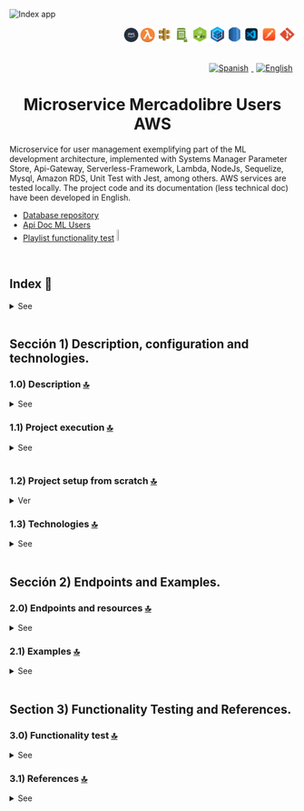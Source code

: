 ![Index app](https://github.com/andresWeitzel/Microservice_Mercadolibre_Users_AWS/blob/master/doc/assets/MicroService_Users_ML.drawio.png)


<div align="right">
  <img width="25" height="25" src="./doc/assets/icons/devops/png/aws.png" />
  <img width="25" height="25" src="./doc/assets/icons/aws/png/lambda.png" />
  <img width="28" height="27" src="./doc/assets/icons/aws/png/api-gateway.png" />
  <img width="27" height="25" src="./doc/assets/icons/aws/png/parameter-store.png" />
  <img width="27" height="27" src="./doc/assets/icons/backend/javascript-typescript/png/nodejs.png" />
  <img width="27" height="27" src="./doc/assets/icons/backend/javascript-typescript/png/sequelize.png" />
  <img width="25" height="27" src="./doc/assets/icons/aws/png/rds.png" />
  <img width="27" height="27" src="./doc/assets/icons/devops/png/vsc.png" />
  <img width="27" height="27" src="./doc/assets/icons/devops/png/postman.png" />
  <img width="29" height="27" src="./doc/assets/icons/devops/png/git.png" />
</div>

<br>

<br>

<div align="right">
  <a href="https://github.com/andresWeitzel/Microservice_Mercadolibre_Users_AWS/blob/master/translation/README.es.md">
    <picture>
      <source media="(max-width: 640px)" srcset="./doc/assets/translation/arg-flag.jpg" width="45" height="35">
      <source media="(min-width: 641px)" srcset="./doc/assets/translation/arg-flag.jpg" width="55" height="40">
      <img width="55" height="40" src="./doc/assets/translation/arg-flag.jpg" alt="Spanish" style="margin: 0 5px;"/>
    </picture>
  </a>
  <a href="https://github.com/andresWeitzel/Microservice_Mercadolibre_Users_AWS/blob/master/README.md">
    <picture>
      <source media="(max-width: 640px)" srcset="./doc/assets/translation/eeuu-flag.jpg" width="45" height="35">
      <source media="(min-width: 641px)" srcset="./doc/assets/translation/eeuu-flag.jpg" width="55" height="40">
      <img width="55" height="40" src="./doc/assets/translation/eeuu-flag.jpg" alt="English" style="margin: 0 5px;"/>
    </picture>
  </a>
</div>

<div align="center">

# Microservice Mercadolibre Users AWS

</div>  


Microservice for user management exemplifying part of the ML development architecture, implemented with Systems Manager Parameter Store, Api-Gateway, Serverless-Framework, Lambda, NodeJs, Sequelize, Mysql, Amazon RDS, Unit Test with Jest, among others. AWS services are tested locally. The project code and its documentation (less technical doc) have been developed in English.

*   [Database repository](https://github.com/andresWeitzel/Microdb_MercadoLibre_Mysql)
*   [Api Doc ML Users](https://developers.mercadolibre.com.ar/es_ar/usuarios-y-aplicaciones)
*   [Playlist functionality test](https://www.youtube.com/watch?v=oLSrmqMq0Zs\&list=PLCl11UFjHurB9JzGtm5e8-yp52IcZDs5y) <a href="https://www.youtube.com/watch?v=oLSrmqMq0Zs\&list=PLCl11UFjHurB9JzGtm5e8-yp52IcZDs5y" target="_blank"> <img src="https://github.com/andresWeitzel/Microservice_Mercadolibre_Users_AWS/blob/master/doc/assets/social-networks/yt.png" width="5%" height="5%" /> </a>

 <br>

## Index 📜

<details>
 <summary> See </summary>

 <br>

### Sección 1) Description, configuration and technologies.

*   [1.0) Project description.](#10-description-)
*   [1.1) Project execution.](#11-project-execution-)
*   [1.2) Project setup from scratch](#12-project-setup-from-scratch-)
*   [1.3) Technologies.](#13-technologies-)

### Sección 2) Endpoints and Examples

*   [2.0) Endpoints and resources.](#20-endpoints-and-resources-)
*   [2.1) Examples.](#21-examples-)

### Sección 3) Functionality test and references

*   [3.0) Functionality test.](#30-functionality-test-and-references-)
*   [3.1) References.](#31-references-)

<br>

</details>

<br>

## Sección 1) Description, configuration and technologies.

### 1.0) Description [🔝](#index-)

<details>
  <summary>See</summary>

 <br>

### 1.0.0) General description

*   The Microservice is designed under the MVC architecture. This architecture consists of and is divided into the model layer (definition of the user table), the service layer (the connection and transactions to the db with sequelize) and the controller layer (the implemented lambdas).
*   Each lambda performs the token authentication check, those that wait for a body type event check these fields and all the logic to be performed is abstracted from it to decouple functionalities together with low coupling.
*   Endpoints that allow the return of more than one object according to the applied search logic are handled with pagination if required. Default pagination is applied.

### 1.0.1) Description Architecture and Operation

*   The image of the AWS architecture used describes the operating flow of the microservice in a general way. Any request to the microservice starts from a client (Postman, server, etc.).
*   `Step 0`: This request is received by the api-gateway and will only be validated if the correct x-api-key is found within the headers of said request.
*   `Steps 1A, 1B, etc`: All these steps correspond to an endpoint with its specific resource. For ex. for getAllUsers (1A) it is http://localhost:4000/dev/users/list ....check those endpoints in [endpoints section](#section-2-endpoints-and-examples). Each lambda performs x-api-key and token checking.
*   `Steps 2`: The lambdas perform the validations of the corresponding ssm with the System Manager Paramater Store... they validate token, connection values with the db, etc.
*   `Steps 3`: The lambdas perform the necessary transactions and operations with the db (Mysql).
*   `Clarifications`: This operation is emulated within the same network and in a local environment with the corresponding serverless plugins.

<br>

</details>

### 1.1) Project execution [🔝](#index-)

<details>
  <summary>See</summary>
<br>

*   Once a work environment has been created through some IDE, we clone the project

```git
git clone https://github.com/andresWeitzel/Microservice_Mercadolibre_Users_AWS
```

*   We position ourselves on the project

```git
cd 'projectName'
```

*   We install the latest LTS version of [Nodejs(v18)](https://nodejs.org/en/download)
*   We install the Serverless Framework globally if we have not already done so

```git
npm install -g serverless
```

*   We verify the version of Serverless installed

```git
sls -v
```

*   We install all the necessary packages

```git
npm i
```

*   The ssm and env variables used in the project are maintained to simplify the project configuration process. It is recommended to add the corresponding files (serverless\_ssm.yml and .env) to the .gitignore.
*   The start script configured in the project's package.json is responsible for launching
*   The serverless-offline plugin
*   The remark-lint plugin for .md files (only --output is applied for check and autoformat without terminating the process and being able to execute the serverless script)
*   The test is for using jest

```json
   "scripts": {
      "serverless-offline": "sls offline start",
        "start": "npm run format-md && npm run serverless-offline",
        "start:dev": "nodemon -e js,ts,yml,json --exec \"sls offline start\"",
        "format-prettier": "prettier --write \"{src,test}/**/*.{js,ts}\"",
        "check": "remark . --quiet --frail",
        "format-remark": "remark . --quiet --frail --output",
        "format-md": "remark . --output",
        "test": "jest --verbose",
        "test:watch": "jest --watch --verbose",
        "test:cov": "jest --coverage --verbose"
   },
```

*   We run the app from terminal.

```git
npm start
```

*   If a message appears indicating that port 4000 is already in use, we can terminate all dependent processes and run the app again

```git
npx kill-port 4000
npm start
```

<br>

</details>
 <br>

### 1.2) Project setup from scratch [🔝](#index-)

<details>
  <summary>Ver</summary>

 <br>

*   We create a work environment through some ide, after creating a folder we position ourselves on it

```git
cd 'projectName'
```

*   We install the latest LTS version of [Nodejs(v18)](https://nodejs.org/en/download)
*   We install the Serverless Framework globally if we have not already done so

```git
npm install -g serverless
```

*   We verify the version of Serverless installed

```git
sls -v
```

*   We initialize a serverles template

```git
serverless create --template aws-nodejs
```

*   We initialize an npm project

```git
npm init -y
```

*   We install serverless offline

```git
npm i serverless-offline --save-dev
```

*   We install serverless ssm

```git
npm i serverless-offline-ssm --save-dev
```

```yml
plugins:
   - serverless-offline-ssm
   - serverless-offline

```

*   We will configure a standard markdown file format for the project via [remark-lint](https://github.com/remarkjs/remark-lint#example-check-markdown-on-the-api)

```git
npm install remark-cli remark-preset-lint-consistent remark-preset-lint-recommended remark-lint-list-item-indent --save-dev

npm install remark-lint-emphasis-marker remark-lint-strong-marker --save-dev

npm install remark-lint-table-cell-padding --save-dev
```

*   Then we add the configuration for the scripts from the package.json

```json
   "scripts": {
     "check": "remark . --quiet --frail",
     "format": "remark . --quiet --frail --output",
   },
```

*   In my case, I want an autoformat to be applied for each execution, we execute the scripts together (only the --output is applied for check and autoformat without terminating the process and being able to execute the serverless script)

```json
   "scripts": {
     "check": "remark . --quiet --frail",
     "format": "remark . --quiet --frail --output",
     "format-md": "remark . --output",
     "serverless-offline": "sls offline start",
     "start": "npm run format-md && npm run serverless-offline"
   },
```

*   Then we add the remark configs, at the end, in the package.json

```json
  "remarkConfig": {
     "settings": {
       "emphasis": "*",
       "strong": "*"
     },
     "plugins": [
        "remark-preset-lint-consistent",
       "remark-preset-lint-recommended",
       "remark-lint",
       "remark-lint-table-cell-padding",
       [
         "remark-lint-list-item-indent",
         "tab size"
       ],
       [
         "remark-lint-emphasis-marker",
         "*"
       ],
       [
         "remark-lint-strong-marker",
         "*"
       ]
     ]
   }
```

*   For more information about it, visit the [official page](https://github.com/remarkjs/remark-lint#example-check-markdown-on-the-api)

*   The ssm variables used in the project are maintained to simplify the project configuration process. It is recommended to add the corresponding file (serverless\_ssm.yml) to the .gitignore.

*   The following script (start), configured in the project's package.json, is responsible for executing
    *   The serverless-offline plugin
    *   The remark-lint plugin for .md files
    *   Others

```json
   "scripts": {
        "serverless-offline": "sls offline start",
        "start": "npm run format-md && npm run serverless-offline",
        "start:dev": "nodemon -e js,ts,yml,json --exec \"sls offline start\"",
        "format-prettier": "prettier --write \"{src,test}/**/*.{js,ts}\"",
        "check": "remark . --quiet --frail",
        "format-remark": "remark . --quiet --frail --output",
        "format-md": "remark . --output",
        "test": "jest --verbose",
        "test:watch": "jest --watch --verbose",
        "test:cov": "jest --coverage --verbose"
   },
```

*   We run the app from terminal.

```git
npm start
```

*   If a message appears indicating that port 4000 is already in use, we can terminate all dependent processes and run the app again

```git
npx kill-port 4000
npm start
```

<br>

</details>

### 1.3) Technologies [🔝](#index-)

<details>
  <summary>See</summary>

 <br>

| **Technologies** | **Version** | **Purpose** |\
| ------------- | ------------- | ------------- |
| [SDK](https://www.serverless.com/framework/docs/guides/sdk/) | 4.3.2  | Automatic Module Injection for Lambdas |
| [Serverless Framework Core v3](https://www.serverless.com//blog/serverless-framework-v3-is-live) | 3.23.0 | Core Services AWS |
| [Systems Manager Parameter Store (SSM)](https://docs.aws.amazon.com/systems-manager/latest/userguide/systems-manager-parameter-store.html) | 3.0 | Management of Environment Variables |
| [Jest](https://jestjs.io/) | 29.7 | Framework para pruebas unitarias, integración, etc. |
| [Amazon Api Gateway](https://docs.aws.amazon.com/apigateway/latest/developerguide/welcome.html) | 2.0 | API Manager, Authentication, Control and Processing |
| [NodeJS](https://nodejs.org/en/) | 14.18.1  | js library |
| [Sequelize](https://sequelize.org/) | ^6.11.0 | ORM |
| [Mysql](https://www.mysql.com/) | 10.1 | SGDB |
| [XAMPP](https://www.apachefriends.org/es/index.html) | 3.2.2 | Server package |
| [VSC](https://code.visualstudio.com/docs) | 1.72.2  | IDE |
| [Postman](https://www.postman.com/downloads/) | 10.11  | http client |
| [CMD](https://learn.microsoft.com/en-us/windows-server/administration/windows-commands/cmd) | 10 | Símbolo del Sistema para linea de comandos |
| [Git](https://git-scm.com/downloads) | 2.29.1  | Version control |
| Otros | Otros |

</br>

| **Plugin** |
| -------------  |
| [Serverless Plugin](https://www.serverless.com/plugins/) |
| [serverless-offline](https://www.npmjs.com/package/serverless-offline) |
| [serverless-offline-ssm](https://www.npmjs.com/package/serverless-offline-ssm) |

</br>

| **Extensión** |\
| -------------  |
| Prettier - Code formatter |
| YAML - Autoformatter .yml |
| Error Lens - for errors and indent |
| Tabnine - IA Code |
| Otros - Otros |

<br>

</details>

<br>

## Sección 2) Endpoints and Examples.

### 2.0) Endpoints and resources [🔝](#index-)

<details>
  <summary>See</summary>

### GET type operations:

*   http://localhost:4000/dev/v1/test
*   http://localhost:4000/dev/v1/db-connection
*   http://localhost:4000/dev/v1/users/list
*   http://localhost:4000/dev/v1/users/id/{user-id}
*   http://localhost:4000/dev/v1/users/country-id/{country-id}
*   http://localhost:4000/dev/v1/users/email/{email}
*   http://localhost:4000/dev/v1/users/first-name/{first-name}
*   http://localhost:4000/dev/v1/users/identification-number/{ident-number}
*   http://localhost:4000/dev/v1/users/identification-type/{ident-type}
*   http://localhost:4000/dev/v1/users/last-name/{last-name}
*   http://localhost:4000/dev/v1/users/nickname/{nickname}
*   http://localhost:4000/dev/v1/users/creation-date/{creation-date}
*   http://localhost:4000/dev/v1/users/update-date/{update-date}
*   `All endpoints are optional paginated except /test, /db-connection and /id/{user-id}}`

### POST type operations:

*   http://localhost:4000/dev/v1/users/add-user/

### PUT type operations:

*   http://localhost:4000/dev/v1/users/update-user/{user-id}

### DELETE type operations:

*   http://localhost:4000/dev/v1/users/delete-user/{user-id}

### Clarifications

*   {required-value}
*   Default pagination: ?page=0\&limit=5
*   Optional pagination: ?page={nro}\&limit={nro}

<br>

</details>

### 2.1) Examples [🔝](#index-)

<details>
  <summary>See</summary>
<br>

### 2.1.0) Variables in Postman

| **Variable** | **Initial value** | **Current value** |\
| ------------- | ------------- | ------------- |
| base\_url | http://localhost:4000/dev/ | http://localhost:4000/dev/ |
| x-api-key | f98d8cd98h73s204e3456998ecl9427j  | f98d8cd98h73s204e3456998ecl9427j |
| bearer\_token | Bearer eyJhbGciOiJIUzI1NiIsInR5cCI6IkpXVCJ9.eyJzdWIiOiIxMjM0NTY3ODkwIiwibmFtZSI6IkpvaG4gRG9lIiwiaWF0IjoxNTE2MjM5MDIyfQ.SflKxwRJSMeKKF2QT4fwpMeJf36POk6yJV\_adQssw5c  | Bearer eyJhbGciOiJIUzI1NiIsInR5cCI6IkpXVCJ9.eyJzdWIiOiIxMjM0NTY3ODkwIiwibmFtZSI6IkpvaG4gRG9lIiwiaWF0IjoxNTE2MjM5MDIyfQ.SflKxwRJSMeKKF2QT4fwpMeJf36POk6yJV\_adQssw5c |

<br>

### 2.1.1) GET type operations

### Database connection

#### Request (GET) | Code Snippet

```postman
curl --location 'http://localhost:4000/dev/v1/db-connection' \
--header 'Authorization: Bearer eyJhbGciOiJIUzI1NiIsInR5cCI6IkpXVCJ9.eyJzdWIiOiIxMjM0NTY3ODkwIiwibmFtZSI6IkpvaG4gRG9lIiwiaWF0IjoxNTE2MjM5MDIyfQ.SflKxwRJSMeKKF2QT4fwpMeJf36POk6yJV_adQssw5c' \
--header 'Content-Type: application/json' \
--header 'x-api-key: f98d8cd98h73s204e3456998ecl9427j' \
--data ''
```

#### Response (200 OK)

```postman
{
    "message": "Connection has been established successfully."
}
```

#### Response (400 Bad Request)

```postman
{
    "message": "Bad request, check missing or malformed headers"
}
```

#### Response (400 Bad Request)

```postman
{
    "message": "Bad request, could not get the paginated list of users."
}
```

#### Response (401 Unauthorized)

```postman
{
    "message": "Not authenticated, check x_api_key and Authorization"
}
```

#### Response (500 Internal Server Error)

```postman
{
    "message": "Error in connection lambda. Caused by Error: throw a new error to check for the exception caught by lambda"
}
```

#### Other responses

<br>

### Get Paged Users

#### Request (GET) | Code Snippet

```postman
curl --location 'http://localhost:4000/dev/v1/users/list?page=0&limit=2' \
--header 'Authorization: Bearer eyJhbGciOiJIUzI1NiIsInR5cCI6IkpXVCJ9.eyJzdWIiOiIxMjM0NTY3ODkwIiwibmFtZSI6IkpvaG4gRG9lIiwiaWF0IjoxNTE2MjM5MDIyfQ.SflKxwRJSMeKKF2QT4fwpMeJf36POk6yJV_adQssw5c' \
--header 'Content-Type: application/json' \
--header 'x-api-key: f98d8cd98h73s204e3456998ecl9427j' \
--data ''
```

#### Response (200 OK)

```postman
{
    "message": [
        {
            "id": 3,
            "nickname": "HECTOR SS G",
            "first_name": "Hector",
            "last_name": "Gomez",
            "email": "hectorGomez78@gmail.com",
            "identification_type": "DNI",
            "identification_number": "2172265827",
            "country_id": "AR",
            "creation_date": "2023-03-20 21:02:33",
            "update_date": "2023-03-20 21:02:33"
        },
        {
            "id": 4,
            "nickname": "GABRIELA JIMENEZ",
            "first_name": "Gabriela",
            "last_name": "Jimenez",
            "email": "gabriela.consultas@hotmail.com",
            "identification_type": "DNI",
            "identification_number": "410871223",
            "country_id": "AR",
            "creation_date": "2023-03-20 21:02:33",
            "update_date": "2023-03-20 21:02:33"
        }
    ]
}
```

#### Response (400 Bad Request)

```postman
{
    "message": "Bad request, check missing or malformed headers"
}
```

#### Response (400 Bad Request)

```postman
{
    "message": "Bad request, could not get the paginated list of users."
}
```

#### Response (401 Unauthorized)

```postman
{
    "message": "Not authenticated, check x_api_key and Authorization"
}
```

#### Response (500 Internal Server Error)

```postman
{
    "message": "ECONNREFUSED. An error has occurred with the connection or query to the database. Verify that it is active or available"
}
```

#### Response (500 Internal Server Error)

```postman
{
    "message": "ERROR. An error has occurred in the process operations and queries with the database Caused by SequelizeConnectionRefusedError: connect ECONNREFUSED 127.0.0.1:3306."
}
```

#### Response (500 Internal Server Error)

```postman
{
    "message": "Error in getAll lambda. Caused by Error: throw a new error to check for the exception caught by lambda"
}
```

#### Other responses

<br>

### Get a User based on their id

#### Request (GET) | Code Snippet

```postman
curl --location 'http://localhost:4000/dev/v1/users/id/4' \
--header 'Authorization: Bearer eyJhbGciOiJIUzI1NiIsInR5cCI6IkpXVCJ9.eyJzdWIiOiIxMjM0NTY3ODkwIiwibmFtZSI6IkpvaG4gRG9lIiwiaWF0IjoxNTE2MjM5MDIyfQ.SflKxwRJSMeKKF2QT4fwpMeJf36POk6yJV_adQssw5c' \
--header 'Content-Type: application/json' \
--header 'x-api-key: f98d8cd98h73s204e3456998ecl9427j'
```

#### Response (200 OK)

```postman
{
    "message": {
        "id": 4,
        "nickname": "GABRIELA JIMENEZ",
        "first_name": "Gabriela",
        "last_name": "Jimenez",
        "email": "gabriela.consultas@hotmail.com",
        "identification_type": "DNI",
        "identification_number": "410871223",
        "country_id": "AR",
        "creation_date": "2023-03-20 21:02:33",
        "update_date": "2023-03-20 21:02:33"
    }
}
```

#### Response (400 Bad Request)

```postman
{
    "message": "Bad request, check missing or malformed headers"
}
```

#### Response (400 Bad Request)

```postman
{
    "message": "Bad request, could not fetch user based on id."
}
```

#### Response (400 Bad Request)

```postman
{
    "message": "Bad request, the id passed as a parameter is not valid."
}
```

#### Response (401 Unauthorized)

```postman
{
    "message": "Not authenticated, check x_api_key and Authorization"
}
```

#### Response (500 Internal Server Error)

```postman
{
    "message": "ECONNREFUSED. An error has occurred with the connection or query to the database. Verify that it is active or available"
}
```

#### Response (500 Internal Server Error)

```postman
{
    "message": "ERROR. An error has occurred in the process operations and queries with the database Caused by SequelizeConnectionRefusedError: connect ECONNREFUSED 127.0.0.1:3306."
}
```

#### Response (500 Internal Server Error)

```postman
{
    "message": "Error in getById lambda. Caused by Error: throw a new error to check for the exception caught by lambda"
}
```

#### Other responses

<br>

### Get paginated list of Users according to their country-id

#### Request (GET) | Code Snippet

```postman
curl --location 'http://localhost:4000/dev/v1/users/country-id/AR?page=0&limit=3' \
--header 'Authorization: Bearer eyJhbGciOiJIUzI1NiIsInR5cCI6IkpXVCJ9.eyJzdWIiOiIxMjM0NTY3ODkwIiwibmFtZSI6IkpvaG4gRG9lIiwiaWF0IjoxNTE2MjM5MDIyfQ.SflKxwRJSMeKKF2QT4fwpMeJf36POk6yJV_adQssw5c' \
--header 'Content-Type: application/json' \
--header 'x-api-key: f98d8cd98h73s204e3456998ecl9427j' \
--data ''
```

#### Response

```postman
{
    "message": [
        {
            "id": 3,
            "nickname": "HECTOR SS G",
            "first_name": "Hector",
            "last_name": "Gomez",
            "email": "hectorGomez78@gmail.com",
            "identification_type": "DNI",
            "identification_number": "2172265827",
            "country_id": "AR",
            "creation_date": "2023-03-20 21:02:33",
            "update_date": "2023-03-20 21:02:33"
        },
        {
            "id": 4,
            "nickname": "GABRIELA JIMENEZ",
            "first_name": "Gabriela",
            "last_name": "Jimenez",
            "email": "gabriela.consultas@hotmail.com",
            "identification_type": "DNI",
            "identification_number": "410871223",
            "country_id": "AR",
            "creation_date": "2023-03-20 21:02:33",
            "update_date": "2023-03-20 21:02:33"
        },
        {
            "id": 5,
            "nickname": "GUSTA G K",
            "first_name": "Gustavo",
            "last_name": "Gomez",
            "email": "gustavo_andaluz@gmail.com",
            "identification_type": "PASAPORTE",
            "identification_number": "748000221",
            "country_id": "AR",
            "creation_date": "2023-03-20 21:02:33",
            "update_date": "2023-03-20 21:02:33"
        }
    ]
}
```

#### Response (400 Bad Request)

```postman
{
    "message": "Bad request, check missing or malformed headers"
}
```

#### Response (400 Bad Request)

```postman
{
    "message": "Bad request, could not get paginated list of users according to country id. Try again."
}
```

#### Response (400 Bad Request)

```postman
{
    "message": "Bad request, the country id passed as a parameter is not valid."
}
```

#### Response (401 Unauthorized)

```postman
{
    "message": "Not authenticated, check x_api_key and Authorization"
}
```

#### Response (500 Internal Server Error)

```postman
{
    "message": "ECONNREFUSED. An error has occurred with the connection or query to the database. Verify that it is active or available"
}
```

#### Response (500 Internal Server Error)

```postman
{
    "message": "ERROR. An error has occurred in the process operations and queries with the database Caused by SequelizeConnectionRefusedError: connect ECONNREFUSED 127.0.0.1:3306."
}
```

#### Response (500 Internal Server Error)

```postman
{
    "message": "Error in getLikeCountryId lambda. Caused by Error: throw a new error to check for the exception caught by lambda"
}
```

#### Other responses

<br>

*   OTHER GET OPERATIONS (SEE POSTMAN COLLECTION)

### 2.1.2) POST type operations

### Add a User

#### Request (POST) | code snippet

```postman
curl --location 'http://localhost:4000/dev/v1/users/add-user/' \
--header 'Authorization: Bearer eyJhbGciOiJIUzI1NiIsInR5cCI6IkpXVCJ9.eyJzdWIiOiIxMjM0NTY3ODkwIiwibmFtZSI6IkpvaG4gRG9lIiwiaWF0IjoxNTE2MjM5MDIyfQ.SflKxwRJSMeKKF2QT4fwpMeJf36POk6yJV_adQssw5c' \
--header 'Content-Type: application/json' \
--header 'x-api-key: f98d8cd98h73s204e3456998ecl9427j' \
--data-raw '   {
            "nickname": "VALE18BNX",
            "first_name": "Valeria",
            "last_name": "Castro",
            "email": "vale_18_nnbs@gmail.com",
            "identification_type": "DNI",
            "identification_number": "3987261233",
            "country_id": "AR12"
        }'
```

#### Response (200 OK)

```postman
{
    "message": {
        "id": null,
        "nickname": "VALE18BNX",
        "first_name": "Valeria",
        "last_name": "Castro",
        "email": "vale_18_nnbs@gmail.com",
        "identification_type": "DNI",
        "identification_number": "3987261233",
        "country_id": "AR12",
        "creation_date": "2023-06-28T16:46:31.000Z",
        "update_date": "2023-06-28T16:46:31.000Z"
    }
}
```

#### Response (400 Bad Request)

```postman
{
    "message": "Bad request, check missing or malformed headers"
}
```

#### Response (400 Bad Request)

```postman
{
    "message": "Bad request, check request attributes. Missing or incorrect. CHECK: nickname, first_name and last_name (required|string|minLength:4|maxLength:50), email (required|string|minLength:10|maxLength:100), identification_type and identification_number (required|string|minLength:6|maxLength:20), country_id (required|string|minLength:2|maxLength:5)"
}
```

#### Response (400 Bad Request)

```postman
{
    "message": "Bad request, could not add user.CHECK: The first_name next together the last_name should be uniques. The identification_type next together the identification_number should be uniques."
}
```

#### Response (401 Unauthorized)

```postman
{
    "message": "Not authenticated, check x_api_key and Authorization"
}
```

#### Response (500 Internal Server Error)

```postman
{
    "message": "ECONNREFUSED. An error has occurred with the connection or query to the database. CHECK: The first_name next together the last_name should be uniques. The identification_type next together the identification_number should be uniques."
}
```

#### Response (500 Internal Server Error)

```postman
{
    "message": "ERROR. An error has occurred in the process operations and queries with the database Caused by SequelizeConnectionRefusedError: connect ECONNREFUSED 127.0.0.1:3306."
}
```

#### Response (500 Internal Server Error)

```postman
{
    "message": "Error in addUser lambda. Caused by Error: throw a new error to check for the exception caught by lambda"
}
```

#### Other responses

<br>

### 2.1.3) PUT type operations

### Edit a User

#### Request (PUT) | Code

```postman
curl --location --request PUT 'http://localhost:4000/dev/v1/users/update-user/26' \
--header 'Authorization: Bearer eyJhbGciOiJIUzI1NiIsInR5cCI6IkpXVCJ9.eyJzdWIiOiIxMjM0NTY3ODkwIiwibmFtZSI6IkpvaG4gRG9lIiwiaWF0IjoxNTE2MjM5MDIyfQ.SflKxwRJSMeKKF2QT4fwpMeJf36POk6yJV_adQssw5c' \
--header 'Content-Type: application/json' \
--header 'x-api-key: f98d8cd98h73s204e3456998ecl9427j' \
--data-raw '     {
            "nickname": "VALE18BNX EDITED",
            "first_name": "Valeria EDITED",
            "last_name": "Castro",
            "email": "vale_18_nnbs@gmail.com",
            "identification_type": "DNI",
            "identification_number": "3987261233",
            "country_id": "AR12",
            "creation_date": "2023-06-28 16:46:31",
            "update_date": "2023-06-28 16:46:31"
        }'
```

#### Response (200 OK)

```postman
{
    "message": {
        "id": 26,
        "nickname": "VALE18BNX EDITED",
        "first_name": "Valeria EDITED",
        "last_name": "Castro",
        "email": "vale_18_nnbs@gmail.com",
        "identification_type": "DNI",
        "identification_number": "3987261233",
        "country_id": "AR12",
        "creation_date": "2023-06-28 19:46:31",
        "update_date": "2023-06-28 16:53:17"
    }
}
```

#### Response (400 Bad Request)

```postman
{
    "message": "Bad request, check missing or malformed headers"
}
```

#### Response (400 Bad Request)

```postman
{
    "message": "Bad request, check request attributes and object to update"
}
```

#### Response (400 Bad Request)

```postman
{
    "message": "Bad request, could not add user.CHECK: The first_name next together the last_name should be uniques. The identification_type next together the identification_number should be uniques."
}
```

#### Response (401 Unauthorized)

```postman
{
    "message": "Not authenticated, check x_api_key and Authorization"
}
```

#### Response (500 Internal Server Error)

```postman
{
    "message": "ECONNREFUSED. An error has occurred with the connection or query to the database. CHECK: The first_name next together the last_name should be uniques. The identification_type next together the identification_number should be uniques."
}
```

#### Response (500 Internal Server Error)

```postman
{
    "message": "ERROR. An error has occurred in the process operations and queries with the database Caused by SequelizeConnectionRefusedError: connect ECONNREFUSED 127.0.0.1:3306."
}
```

#### Response (500 Internal Server Error)

```postman
{
    "message": "Error in updateUser lambda. Caused by Error: throw a new error to check for the exception caught by lambda"
}
```

<br>

### 2.1.4) DELETE type operations

### Delete a User

#### Request (DELETE) | Code snippet

```postman
curl --location --request DELETE 'http://localhost:4000/dev/v1/users/delete-user/26' \
--header 'Authorization: Bearer eyJhbGciOiJIUzI1NiIsInR5cCI6IkpXVCJ9.eyJzdWIiOiIxMjM0NTY3ODkwIiwibmFtZSI6IkpvaG4gRG9lIiwiaWF0IjoxNTE2MjM5MDIyfQ.SflKxwRJSMeKKF2QT4fwpMeJf36POk6yJV_adQssw5c' \
--header 'Content-Type: application/json' \
--header 'x-api-key: f98d8cd98h73s204e3456998ecl9427j' \
--data ''
```

#### Response (200 OK)

```postman
{
    "message": "User has been deleted successfully."
}
```

#### Response (400 Bad Request)

```postman
{
    "message": "Bad request, check missing or malformed headers"
}
```

#### Response (400 Bad Request)

```postman
{
    "message": "Bad request, a non-existent user cannot be deleted. Operation not allowed"
}
```

#### Response (401 Unauthorized)

```postman
{
    "message": "Not authenticated, check x_api_key and Authorization"
}
```

#### Response (500 Internal Server Error)

```postman
{
    "message": "ECONNREFUSED. An error has occurred with the connection or query to the database. CHECK: The first_name next together the last_name should be uniques. The identification_type next together the identification_number should be uniques."
}
```

#### Response (500 Internal Server Error)

```postman
{
    "message": "ERROR. An error has occurred in the process operations and queries with the database Caused by SequelizeConnectionRefusedError: connect ECONNREFUSED 127.0.0.1:3306."
}
```

#### Response (500 Internal Server Error)

```postman
{
    "message": "Error in deleteUser lambda. Caused by Error: throw a new error to check for the exception caught by lambda"
}
```

<br>

</details>

<br>

## Section 3) Functionality Testing and References.

### 3.0) Functionality test [🔝](#index-)

<details>
  <summary>See</summary>

<br>

#### Types of operations | [See](https://www.youtube.com/playlist?list=PLCl11UFjHurB9JzGtm5e8-yp52IcZDs5y)

![Index app](https://github.com/andresWeitzel/Microservice_Mercadolibre_Users_AWS/blob/master/doc/assets/playlist.png)

<br>

</details>

### 3.1) References [🔝](#índice-)

<details>
  <summary>See</summary>

 <br>

#### Configuration

*   [How to use Sequelize with Node.js and MySQL](https://jasonwatmore.com/post/2022/06/26/nodejs-mysql-connect-to-mysql-database-with-sequelize-mysql2)
*   [Recommended Video Tutorial](https://www.youtube.com/watch?v=im7THL67z0c)

#### Tools

*   [AWS Design Tool app.diagrams.net](https://app.diagrams.net/?splash=0\&libs=aws4)

#### Sequelize

*   [Models and Operators](https://sequelize.org/docs/v6/core-concepts/model-querying-basics/)

#### Free market

*   [Users and applications](https://developers.mercadolibre.com.ar/es_ar/usuarios-y-aplicaciones)
*   [Description of users](https://developers.mercadolibre.com.ar/es_ar/producto-consulta-usuarios)

#### Swagger with Serverless

*   [Autoswagger](https://www.npmjs.com/package/serverless-auto-swagger)
*   [Documentation serverless api](https://levelup.gitconnected.com/documenting-your-serverless-solutions-509f1928564b)

#### Open Apiv3 with Serverless

*   [serverless open api ](https://www.serverless.com/plugins/serverless-openapi-documentation)

#### API Gateway

*   [Best Api-Gateway Practices](https://docs.aws.amazon.com/whitepapers/latest/best-practices-api-gateway-private-apis-integration/rest-api.html)
*   [Creating Custom Api-keys](https://towardsaws.com/protect-your-apis-by-creating-api-keys-using-serverless-framework-fe662ad37447)
*   [Gateway Api properties configuration](https://www.serverless.com/framework/docs/providers/aws/guide/serverless.yml)

#### Serverless frameworks

*   [Plugins](https://www.serverless.com/plugins)

#### Libraries/Plugins

*   [Field validation](https://www.npmjs.com/package/node-input-validator)
*   [serverless-offline-ssm](https://www.serverless.com/plugins/serverless-offline-ssm)
*   [serverless open api ](https://www.serverless.com/plugins/serverless-openapi-documentation)

#### Jest

*   [Environment vars solution](https://stackoverflow.com/questions/48033841/test-process-env-with-jest)

<br>

</details>
